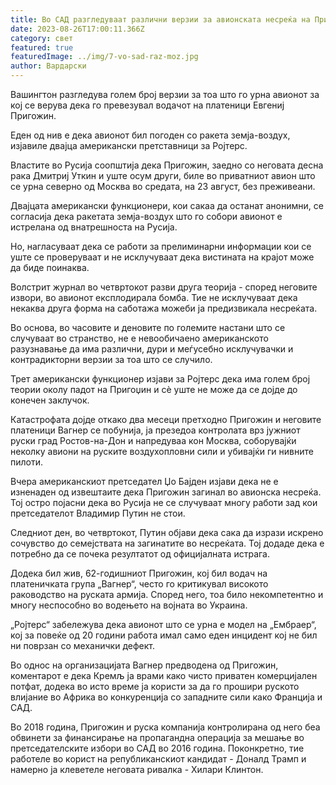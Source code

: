 ```yaml
---
title: Во САД разгледуваат различни верзии за авионската несреќа на Пригожин
date: 2023-08-26T17:00:11.366Z
category: свет
featured: true
featuredImage: ../img/7-vo-sad-raz-moz.jpg
author: Вардарски
---
```

Вашингтон разгледува голем број верзии за тоа што го урна авионот за кој се верува дека го превезувал водачот на платеници Евгениј Пригожин.

Еден од нив е дека авионот бил погоден со ракета земја-воздух, изјавиле двајца американски претставници за Ројтерс.

Властите во Русија соопштија дека Пригожин, заедно со неговата десна рака Дмитриј Уткин и уште осум други, биле во приватниот авион што се урна северно од Москва во средата, на 23 август, без преживеани.

Двајцата американски функционери, кои сакаа да останат анонимни, се согласија дека ракетата земја-воздух што го собори авионот е истрелана од внатрешноста на Русија.

Но, нагласуваат дека се работи за прелиминарни информации кои се уште се проверуваат и не исклучуваат дека вистината на крајот може да биде поинаква.

Волстрит журнал во четвртокот разви друга теорија - според неговите извори, во авионот експлодирала бомба. Тие не исклучуваат дека некаква друга форма на саботажа можеби ја предизвикала несреќата.

Во основа, во часовите и деновите по големите настани што се случуваат во странство, не е невообичаено американското разузнавање да има различни, дури и меѓусебно исклучувачки и контрадикторни верзии за тоа што се случило.

Трет американски функционер изјави за Ројтерс дека има голем број теории околу падот на Пригоџин и сè уште не може да се дојде до конечен заклучок.

Катастрофата дојде откако два месеци претходно Пригожин и неговите платеници Вагнер се побунија, ја презедоа контролата врз јужниот руски град Ростов-на-Дон и напредуваа кон Москва, соборувајќи неколку авиони на руските воздухопловни сили и убивајќи ги нивните пилоти.

Вчера американскиот претседател Џо Бајден изјави дека не е изненаден од извештаите дека Пригожин загинал во авионска несреќа. Тој остро појасни дека во Русија не се случуваат многу работи зад кои претседателот Владимир Путин не стои.

Следниот ден, во четвртокот, Путин објави дека сака да изрази искрено сочувство до семејствата на загинатите во несреќата. Тој додаде дека е потребно да се почека резултатот од официјалната истрага.

Додека бил жив, 62-годишниот Пригожин, кој бил водач на платеничката група „Вагнер“, често го критикувал високото раководство на руската армија. Според него, тоа било некомпетентно и многу неспособно во водењето на војната во Украина.

„Ројтерс“ забележува дека авионот што се урна е модел на „Ембраер“, кој за повеќе од 20 години работа имал само еден инцидент кој не бил ни поврзан со механички дефект.

Во однос на организацијата Вагнер предводена од Пригожин, коментарот е дека Кремљ ја врами како чисто приватен комерцијален потфат, додека во исто време ја користи за да го прошири руското влијание во Африка во конкуренција со западните сили како Франција и САД.

Во 2018 година, Пригожин и руска компанија контролирана од него беа обвинети за финансирање на пропагандна операција за мешање во претседателските избори во САД во 2016 година. Поконкретно, тие работеле во корист на републиканскиот кандидат - Доналд Трамп и намерно ја клеветеле неговата ривалка - Хилари Клинтон.